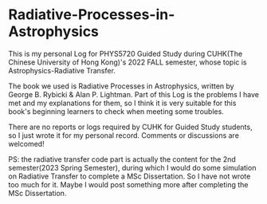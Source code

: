 # Radiative-Processes-in-Astrophysics

This is my personal Log for PHYS5720 Guided Study during CUHK(The Chinese University of Hong Kong)'s 2022 FALL semester, whose topic is Astrophysics-Radiative Transfer.

The book we used is Radiative Processes in Astrophysics, written by George B. Rybicki & Alan P. Lightman. Part of this Log is the problems I have met and my explanations for them, so I think it is very suitable for this book's beginning learners to check when meeting some troubles.

There are no reports or logs required by CUHK for Guided Study students, so I just wrote it for my personal record. Comments or discussions are welcomed!

PS: the radiative transfer code part is actually the content for the 2nd semester(2023 Spring Semester), during which I would do some simulation on Radiative Transfer to complete a MSc Dissertation. So I have not wrote too much for it. Maybe I would post something more after completing the MSc Dissertation.
